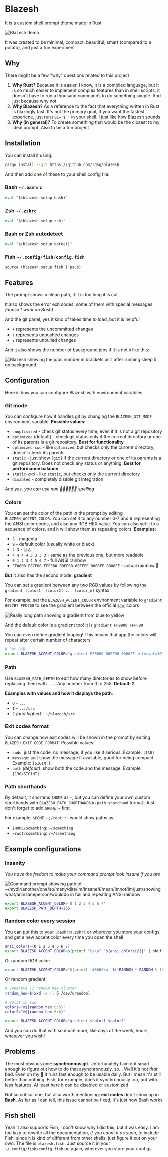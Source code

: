 # Blazesh

It is a custom shell prompt theme made in Rust

![Blazesh demo](./media/demo.jpg)

It was created to be minimal, compact, beautiful, smart (compared to a potato), and just a fun experiment

## Why

There might be a few "why" questions related to this project

1. **Why Rust?** Because it is easier. I know, it is a complied language, but it is so much easier to implement complex features than in shell scripts, it doesn't have to run a thousand commands to do something simple. And just because why not
2. **Why Blazesh?** As a reference to the fact that everything written in Rust is blazingly fast. It's not the primary goal, if you want the fastest experiene, just run `PS1='$ '` in your shell. I just like how Blazesh sounds
3. **Why (in general)?** To create something that would be the closest to my ideal prompt. Also to be a fun project

## Installation

You can install it using:

```sh
cargo install --git https://github.com/rdsq/blazesh
```

And then add one of these to your shell config file:

### Bash `~/.bashrc`

```sh
eval "$(blazesh setup bash)"
```

### Zsh `~/.zshrc`

```sh
eval "$(blazesh setup zsh)"
```

### Bash or Zsh autodetect

```sh
eval "$(blazesh setup detect)"
```

### Fish `~/.config/fish/config.fish`

```fish
source (blazesh setup fish | psub)
```

## Features

The prompt shows a clean path, if it is too long it is cut

It also shows the error exit codes, some of them with special messages *(doesn't work on Bash)*

And the git panel, yes it kind of takes time to load, but it is helpful

- `+` represents the uncommitted changes
- `↑` represents unpushed changes
- `↓` represents unpulled changes

And it also shows the number of background jobs if it is not `0` like this:

![Blazesh showing the jobs number in brackets as 1 after running `sleep 5` on background](./media/jobs.jpg)

## Configuration

Here is how you can configure Blazesh with environment variables:

### Git mode

You can configure how it handles git by changing the `BLAZESH_GIT_MODE` environment variable. **Possible values:**

- `unoptimized` - check git status every time, even if it is not a git repository
- `optimized` (default) - check git status only if the current directory or one of its parents is a git repository. **Best for functionality**
- `optimized-cwd` - like `optimized`, but checks only the current directory, doesn't check its parents
- `static` - just show `[git]` if the current directory or one of its parents is a git repository. Does not check any status or anything. **Best for performance balance**
- `static-cwd` - like `static`, but checks only the current directory
- `disabled` - completely disable git integration

*And yes, you can use non 🦅🦅🦅🦅🦅🦅 spelling*

### Colors

You can set the color of the path in the prompt by editing `BLAZESH_ACCENT_COLOR`. You can set it to any number 0-7 and 9 representing the ANSI color codes, and also any RGB HEX value. You can also set it to a sequence of colors, and it will show them as repeating colors. **Examples:**

- `5` - magenta
- `9` - default color (usually white or black)
- `4 3` - 🇺🇦
- `4 4 4 4 3 3 3 3` - same as the previous one, but more readable
- `0 1 2 3 4 5 6 7` - full ANSI rainbow
- `FF0000 FF7F00 FFFF00 00FF00 00FFFF 0000FF 8B00FF` - actual rainbow 🌈

**But** it also has the second mode: **gradient**

You can set a gradient between any two RGB values by following the `gradient [color1] [color2] ... [color_n]` syntax

For example, set the `BLAZESH_ACCENT_COLOR` environment variable to `gradient 0057B7 FFD700` to see the gradient between the official 🇺🇦 colors

![Really long path showing a gradient from blue to yellow](./media/gradient.jpg)

And the default color is a gradient too! It is `gradient FF9900 FFFF00`

You can even define gradient looping! This means that app the colors will repeat after certain number of characters

```sh
# For RGB
export BLAZESH_ACCENT_COLOR="gradient FF0000 00FF00 0000FF interval=10"
```

### Path

Use `BLAZESH_PATH_DEPTH` to edit how many directories to show before replasimg them with `...`. Any number from 0 to 255. **Default: 2**

**Examples with values and how it displays the path**:

- `0` - `...`
- `1` - `.../src`
- `2` *(and higher)* - `~/blazesh/src`

### Exit codes format

You can change how exit codes will be shown in the prompt by editing `BLAZESH_EXIT_CODE_FORMAT`. Possible values:

- `code`: just the code, no message, if you like it serious. Example: `[130]`
- `message`: just show the message if available, good for being compact. Example: `[SIGINT]`
- `both` *(default)*: show both the code and the message. Example: `[130/SIGINT]`

### Path shorthands

By default, it shortens `$HOME` as `~`, but you can define your own custom shorthands with `BLAZESH_PATH_SHORTHANDS` in `path:shorthand` format. Just don't forget to add `$HOME:~` first

For example, `$HOME:~;/root:r~` would show paths as:

- `$HOME/something`: `~/something`
- `/root/something`: `r~/something`

## Example configurations

### Insanity

*You have the fredom to make your command prompt look insane if you are*

![Command prompt showing path of ~/mydir/another/one/so/many/dirs/im/insane/i/mean/imnot/im/just/showingwhat/aninsaneperson/woulddo in full and repeating ANSI rainbow](./media/insanity.jpg)

```sh
export BLAZESH_ACCENT_COLOR='0 1 2 3 4 5 6 7'
export BLAZESH_PATH_DEPTH=255
```

### Random color every session

You can put this to your `.bashrc`/`.zshrc` or wherever you store your configs and get a new accent color every time you open the shell

```sh
ansi_colors=(0 1 2 3 4 5 6 7)
export BLAZESH_ACCENT_COLOR=$(printf "%s\n" "${ansi_colors[@]}" | shuf -n 1)
```

Or random RGB color:

```sh
export BLAZESH_ACCENT_COLOR="$(printf '#%06X\n' $((RANDOM * RANDOM % 16777216)))"
```

Or random gradient:

```sh
# Generate 12 random hex cluster
random_hex=$(xxd -p -l 6 /dev/urandom)

# Split in two
color1="#${random_hex:0:6}"
color2="#${random_hex:6:6}"

export BLAZESH_ACCENT_COLOR="gradient $color1 $color2"
```

And you can do that with so much more, like days of the week, hours, whatever you wish!

## Problems

The most obvious one: **synchronous git**. Unfortunately I am not smart enough to figure out how to do that asynchronously, so... Well it's not *that* bad. Even on my 🥔 it runs fast enough to be usable daily. But I mean it's still better than nothing. Fish, for example, does it synchronously too, but with less features. At least here it can be disabled or customized

Not so critical one, but also worth mentioning: **exit codes** don't show up in **Bash**. As far as I can tell, this issue cannot be fixed, it's just how Bash works

## Fish shell

Yeah it also supports Fish, I don't know why I did this, but it was easy. I am too lazy to rewrite all the documentation, *if you count it as such*, to include Fish, since it is kind of different from other shells, just figure it out on your own. The file is `blazesh.fish`. Just source it in your `~/.config/fish/config.fish` or, again, wherever you store your configs

